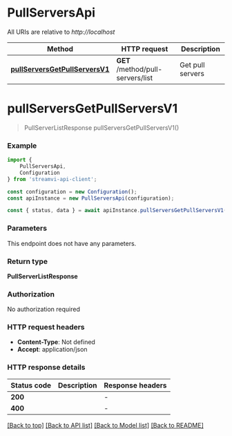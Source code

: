 # PullServersApi

All URIs are relative to *http://localhost*

|Method | HTTP request | Description|
|------------- | ------------- | -------------|
|[**pullServersGetPullServersV1**](#pullserversgetpullserversv1) | **GET** /method/pull-servers/list | Get pull servers|

# **pullServersGetPullServersV1**
> PullServerListResponse pullServersGetPullServersV1()


### Example

```typescript
import {
    PullServersApi,
    Configuration
} from 'streamvi-api-client';

const configuration = new Configuration();
const apiInstance = new PullServersApi(configuration);

const { status, data } = await apiInstance.pullServersGetPullServersV1();
```

### Parameters
This endpoint does not have any parameters.


### Return type

**PullServerListResponse**

### Authorization

No authorization required

### HTTP request headers

 - **Content-Type**: Not defined
 - **Accept**: application/json


### HTTP response details
| Status code | Description | Response headers |
|-------------|-------------|------------------|
|**200** |  |  -  |
|**400** |  |  -  |

[[Back to top]](#) [[Back to API list]](../README.md#documentation-for-api-endpoints) [[Back to Model list]](../README.md#documentation-for-models) [[Back to README]](../README.md)

